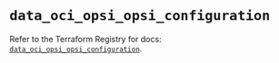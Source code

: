 # `data_oci_opsi_opsi_configuration`

Refer to the Terraform Registry for docs: [`data_oci_opsi_opsi_configuration`](https://registry.terraform.io/providers/oracle/oci/7.19.0/docs/data-sources/opsi_opsi_configuration).
